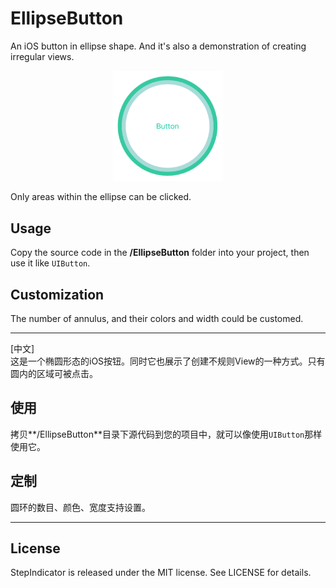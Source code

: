 # EllipseButton
An iOS button in ellipse shape. And it's also a demonstration of creating irregular views.

<p align="center" >
<img src="https://github.com/chenyun122/EllipseButton/blob/master/Screenshot/EllipseButton.png?raw=true" alt="EllipseButton" title="EllipseButton" width="35%" height="35%" />
</p>

Only areas within the ellipse can be clicked.   

## Usage
Copy the source code in the **/EllipseButton** folder into your project, then use it like `UIButton`.

## Customization
The number of annulus, and their colors and width could be customed.


___
[中文]  
这是一个椭圆形态的iOS按钮。同时它也展示了创建不规则View的一种方式。只有圆内的区域可被点击。

## 使用
拷贝**/EllipseButton**目录下源代码到您的项目中，就可以像使用`UIButton`那样使用它。

## 定制
圆环的数目、颜色、宽度支持设置。

___
## License
StepIndicator is released under the MIT license. See LICENSE for details.